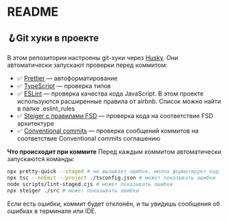 # README

## 🪝Git хуки в проекте

В этом репозитории настроены git-хуки через [Husky](https://typicode.github.io/husky/get-started.html). Они автоматически запускают проверки перед коммитом:

- ✅ [Prettier](https://prettier.io/docs/) — автоформатирование
- ✅ [TypeScript](https://scriptdev.ru/) — проверка типов
- ✅ [ESLint](https://eslint.org/docs/latest/use/getting-started) — проверка качества кода JavaScript. В этом проекте используются расширенные правила от airbnb. Список можно найти в папке .eslint_rules
- ✅ [Steiger с правилами FSD](https://github.com/feature-sliced/steiger/tree/master) — проверка кода на соответствие FSD архитектуре
- ✅ [Conventional commits](https://www.conventionalcommits.org/ru/v1.0.0-beta.4/) — проверка сообщений коммитов на соответствие Conventional commits соглашению

**Что происходит при коммите**
Перед каждым коммитом автоматически запускаются команды:

```bash
npx pretty-quick --staged # не вызывает ошибок, молча форматирует код
npx tsc --noEmit --project ./tsconfig.json # может показывать ошибки
node scripts/lint-staged.cjs # может показывать ошибки
npx steiger ./src # может показывать ошибки
```

Если есть ошибки, коммит будет отклонён, и ты увидишь сообщения об ошибках в терминале или IDE.
